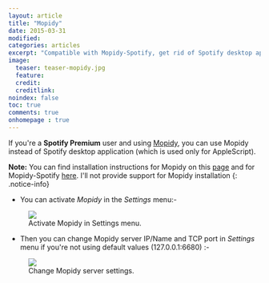 ```yaml
---
layout: article
title: "Mopidy"
date: 2015-03-31
modified:
categories: articles
excerpt: "Compatible with Mopidy-Spotify, get rid of Spotify desktop app (premium users only)."
image:
  teaser: teaser-mopidy.jpg
  feature:
  credit:
  creditlink:
noindex: false
toc: true
comments: true
onhomepage : true
---
```


If you're a **Spotify Premium** user and using [Mopidy](https://www.mopidy.com), you can use Mopidy instead of Spotify desktop application (which is used only for AppleScript).

**Note:** You can find installation instructions for Mopidy on this [page](https://docs.mopidy.com/en/latest/installation/osx/) and for Mopidy-Spotify [here](https://github.com/mopidy/mopidy-spotify). I'll not provide support for Mopidy installation
{: .notice-info}

* You can activate *Mopidy* in the *Settings* menu:-

<figure>
  <img src="{{ site.url }}/images/mopidy1.jpg"></a>
  <figcaption>Activate Mopidy in Settings menu.</figcaption>
</figure>

* Then you can change Mopidy server IP/Name and TCP port in *Settings* menu if you're not using default values (127.0.0.1:6680) :-

<figure>
  <img src="{{ site.url }}/images/mopidy2.jpg"></a>
  <figcaption>Change Mopidy server settings.</figcaption>
</figure>




